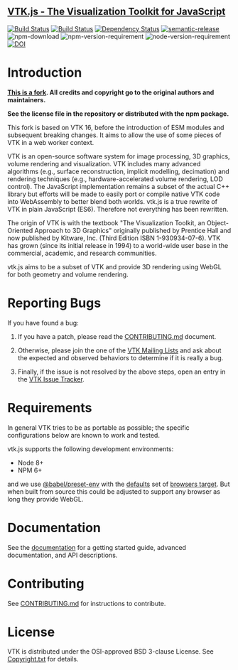 ## [VTK.js - The Visualization Toolkit for JavaScript](http://kitware.github.io/vtk-js/)

[![Build Status](https://github.com/Kitware/vtk-js/workflows/Build%20and%20Test/badge.svg)](https://github.com/Kitware/vtk-js/workflows/Build%20and%20Test/badge.svg)
[![Build Status](https://travis-ci.org/Kitware/vtk-js.svg)](https://travis-ci.org/Kitware/vtk-js)
[![Dependency Status](https://david-dm.org/kitware/vtk-js.svg)](https://david-dm.org/kitware/vtk-js)
[![semantic-release](https://img.shields.io/badge/%20%20%F0%9F%93%A6%F0%9F%9A%80-semantic--release-e10079.svg)](https://github.com/semantic-release/semantic-release)
![npm-download](https://img.shields.io/npm/dm/vtk.js.svg)
![npm-version-requirement](https://img.shields.io/badge/npm->=5.0.0-brightgreen.svg)
![node-version-requirement](https://img.shields.io/badge/node->=8.0.0-brightgreen.svg)
[![DOI](https://zenodo.org/badge/57900965.svg)](https://zenodo.org/badge/latestdoi/57900965)


Introduction
============

**[This is a fork](https://github.com/Kitware/vtk-js). All credits and copyright go to the original authors and maintainers.**

**See the license file in the repository or distributed with the npm package.**

This fork is based on VTK 16, before the introduction of ESM modules and subsequent breaking changes. It aims to allow the use of some pieces of VTK in a web worker context.

VTK is an open-source software system for image processing, 3D
graphics, volume rendering and visualization. VTK includes many
advanced algorithms (e.g., surface reconstruction, implicit modelling,
decimation) and rendering techniques (e.g., hardware-accelerated
volume rendering, LOD control). The JavaScript implementation remains
a subset of the actual C++ library but efforts will be made to easily
port or compile native VTK code into WebAssembly to better blend
both worlds. vtk.js is a true rewrite of VTK in plain JavaScript (ES6).
Therefore not everything has been rewritten.

The origin of VTK is with the textbook "The Visualization Toolkit, an
Object-Oriented Approach to 3D Graphics" originally published by
Prentice Hall and now published by Kitware, Inc. (Third Edition ISBN
1-930934-07-6). VTK has grown (since its initial release in 1994) to a
world-wide user base in the commercial, academic, and research
communities.

vtk.js aims to be a subset of VTK and provide 3D rendering using WebGL
for both geometry and volume rendering.

Reporting Bugs
==============

If you have found a bug:

1. If you have a patch, please read the [CONTRIBUTING.md][] document.

2. Otherwise, please join the one of the [VTK Mailing Lists][] and ask
   about the expected and observed behaviors to determine if it is
   really a bug.

3. Finally, if the issue is not resolved by the above steps, open
   an entry in the [VTK Issue Tracker][].

[CONTRIBUTING.md]: CONTRIBUTING.md
[VTK Mailing Lists]: https://www.vtk.org/mailing-lists/
[VTK Issue Tracker]: https://github.com/Kitware/vtk-js/issues

Requirements
============

In general VTK tries to be as portable as possible; the specific configurations below are known to work and tested.

vtk.js supports the following development environments:

- Node 8+
- NPM 6+

and we use [@babel/preset-env](https://www.npmjs.com/package/@babel/preset-env) with the [defaults](https://github.com/Kitware/vtk-js/blob/master/.browserslistrc) set of [browsers target](https://browserl.ist/?q=defaults).
But when built from source this could be adjusted to support any browser as long they provide WebGL.

Documentation
=============

See the [documentation](https://kitware.github.io/vtk-js) for a
getting started guide, advanced documentation, and API descriptions.

Contributing
============

See [CONTRIBUTING.md](CONTRIBUTING.md) for instructions to contribute.

License
=======

VTK is distributed under the OSI-approved BSD 3-clause License.
See [Copyright.txt][] for details.

[Copyright.txt]: Copyright.txt

